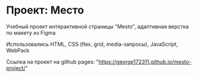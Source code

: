 # Проект: Место

Учебный проект интерактивной страницы "Mesto", адаптивная верстка по макету из Figma

Использовались HTML, CSS (flex, grid, media-запросы), JavaScript, WebPack

Ссылка на проект на github pages: "https://george172311.github.io/mesto-project/"
